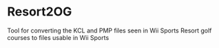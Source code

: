 # Resort2OG
Tool for converting the KCL and PMP files seen in Wii Sports Resort golf courses to files usable in Wii Sports  
